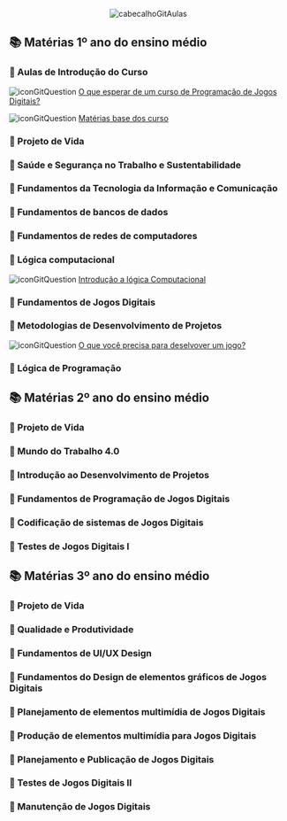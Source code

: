 <div align="center">

![cabecalhoGitAulas](https://github.com/user-attachments/assets/2adf0a8f-5906-4d5b-909a-4cfea1855c27)

</div>

## 📚 Matérias 1º ano do ensino médio

### 📍 Aulas de Introdução do Curso

  ![iconGitQuestion](https://github.com/user-attachments/assets/9f73cbfb-97a3-4655-80bb-8e923ebde72e) [O que esperar de um curso de Programação de Jogos Digitais?](https://github.com/brunamota/ProgramacaoDeJogosDigitais/blob/main/Slides/O%20que%20esperar%20de%20um%20curso%20de%20Programa%C3%A7%C3%A3o%20de%20Jogos%20Digitais.pdf)

  ![iconGitQuestion](https://github.com/user-attachments/assets/9f73cbfb-97a3-4655-80bb-8e923ebde72e) [Matérias base dos curso](https://github.com/brunamota/ProgramacaoDeJogosDigitais/blob/main/Slides/Mat%C3%A9rias%20bases%20do%20curso.pdf)

### 📍 Projeto de Vida

### 📍 Saúde e Segurança no Trabalho e Sustentabilidade

### 📍 Fundamentos da Tecnologia da Informação e Comunicação

### 📍 Fundamentos de bancos de dados

### 📍 Fundamentos de redes de computadores

### 📍 Lógica computacional

  ![iconGitQuestion](https://github.com/user-attachments/assets/9f73cbfb-97a3-4655-80bb-8e923ebde72e) [Introdução a lógica Computacional](https://github.com/brunamota/ProgramacaoDeJogosDigitais/blob/main/Slides/Aula%20Introdu%C3%A7%C3%A3o%20a%20l%C3%B3gica%20Computacional.pdf)

### 📍 Fundamentos de Jogos Digitais

### 📍 Metodologias de Desenvolvimento de Projetos

  ![iconGitQuestion](https://github.com/user-attachments/assets/9f73cbfb-97a3-4655-80bb-8e923ebde72e) [O que você precisa para deselvover um jogo?](https://github.com/brunamota/ProgramacaoDeJogosDigitais/blob/main/Slides/O%20que%20voc%C3%AA%20precisa%20para%20deselvover%20um%20jogo.pdf)

### 📍 Lógica de Programação

## 📚 Matérias 2º ano do ensino médio

### 📍 Projeto de Vida

### 📍 Mundo do Trabalho 4.0

### 📍 Introdução ao Desenvolvimento de Projetos

### 📍 Fundamentos de Programação de Jogos Digitais 

### 📍 Codificação de sistemas de Jogos Digitais

### 📍 Testes de Jogos Digitais I

## 📚 Matérias 3º ano do ensino médio

### 📍 Projeto de Vida

### 📍 Qualidade e Produtividade

### 📍 Fundamentos de UI/UX Design

### 📍 Fundamentos do Design de elementos gráficos de Jogos Digitais

### 📍 Planejamento de elementos multimídia de Jogos Digitais

### 📍 Produção de elementos multimídia para Jogos Digitais

### 📍 Planejamento e Publicação de Jogos Digitais

### 📍 Testes de Jogos Digitais II

### 📍 Manutenção de Jogos Digitais
